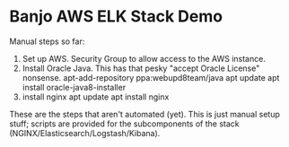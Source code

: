 Banjo AWS ELK Stack Demo
===
Manual steps so far:
1) Set up AWS. Security Group to allow access to the AWS instance.
2) Install Oracle Java. This has that pesky "accept Oracle License" nonsense.
    apt-add-repository ppa:webupd8team/java
    apt update
    apt install oracle-java8-installer
3) install nginx
    apt update
    apt install nginx

These are the steps that aren't automated (yet). This is just manual setup stuff; scripts are provided for the
subcomponents of the stack (NGINX/Elasticsearch/Logstash/Kibana).

